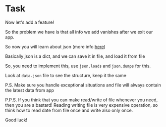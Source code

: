 # Task

Now let's add a feature!

So the problem we have is that all info we add vanishes
after we exit our app.

So now you will learn about json (more info [here](https://www.w3schools.com/whatis/whatis_json.asp))

Basically json is a dict, and we can save it in file, and load it from file

So, you need to implement this, use `json.loads` and `json.dumps` for this.

Look at `data.json` file to see the structure, keep it the same

P.S. Make sure you handle exceptional situations and file will always contain the latest data from app

P.P.S. If you think that you can make read/write of file whenever you need, then you are a bastard!
Reading writing file is very expensive operation, so think how to read date from file once and write also only once.

Good luck!
